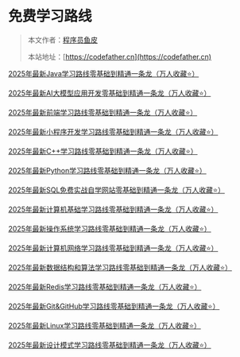# 免费学习路线

> 本文作者：[程序员鱼皮](https://yuyuanweb.feishu.cn/wiki/Abldw5WkjidySxkKxU2cQdAtnah)
>
> 本站地址：[https://codefather.cn](https://codefather.cn)


[2025年最新Java学习路线零基础到精通一条龙（万人收藏⭐️）](2025年最新Java学习路线零基础到精通一条龙（万人收藏⭐️）.md)

[2025年最新AI大模型应用开发零基础到精通一条龙（万人收藏⭐️）](2025年最新AI大模型应用开发零基础到精通一条龙（万人收藏⭐️）.md)

[2025年最新前端学习路线零基础到精通一条龙（万人收藏⭐️）](2025年最新前端学习路线零基础到精通一条龙（万人收藏⭐️）.md)

[2025年最新小程序开发学习路线零基础到精通一条龙（万人收藏⭐️）](2025年最新小程序开发学习路线零基础到精通一条龙（万人收藏⭐️）.md)

[2025年最新C++学习路线零基础到精通一条龙（万人收藏⭐️）](2025年最新C++学习路线零基础到精通一条龙（万人收藏⭐️）.md)

[2025年最新Python学习路线零基础到精通一条龙（万人收藏⭐️）](2025年最新Python学习路线零基础到精通一条龙（万人收藏⭐️）.md)

[2025年最新SQL免费实战自学网站零基础到精通一条龙（万人收藏⭐️）](2025年最新SQL免费实战自学网站零基础到精通一条龙（万人收藏⭐️）.md)

[2025年最新计算机基础学习路线零基础到精通一条龙（万人收藏⭐️）](2025年最新计算机基础学习路线零基础到精通一条龙（万人收藏⭐️）.md)

[2025年最新操作系统学习路线零基础到精通一条龙（万人收藏⭐️）](2025年最新操作系统学习路线零基础到精通一条龙（万人收藏⭐️）.md)

[2025年最新计算机网络学习路线零基础到精通一条龙（万人收藏⭐️）](2025年最新计算机网络学习路线零基础到精通一条龙（万人收藏⭐️）.md)

[2025年最新数据结构和算法学习路线零基础到精通一条龙（万人收藏⭐️）](2025年最新数据结构和算法学习路线零基础到精通一条龙（万人收藏⭐️）.md)

[2025年最新Redis学习路线零基础到精通一条龙（万人收藏⭐️）](2025年最新Redis学习路线零基础到精通一条龙（万人收藏⭐️）.md)

[2025年最新Git&GitHub学习路线零基础到精通一条龙（万人收藏⭐️）](2025年最新Git&GitHub学习路线零基础到精通一条龙（万人收藏⭐️）.md)

[2025年最新Linux学习路线零基础到精通一条龙（万人收藏⭐️）](2025年最新Linux学习路线零基础到精通一条龙（万人收藏⭐️）.md)

[2025年最新设计模式学习路线零基础到精通一条龙（万人收藏⭐️）](2025年最新设计模式学习路线零基础到精通一条龙（万人收藏⭐️）.md)



